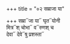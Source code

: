 +++
title = "०२ सम्राजा या"

+++
सम्रा᳓जा या᳓ घृत᳓योनी  
मित्र᳓श् चोभा᳓ व᳓रुणश् च  
देवा᳓ देवे᳓षु प्रशस्ता᳓